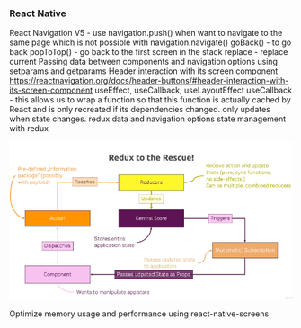 ### React Native

React Navigation V5 -
use navigation.push() when want to navigate to the same page which is not possible with navigation.navigate()
goBack() - to go back
popToTop() - go back to the first screen in the stack
replace - replace current
Passing data between components and navigation options using setparams and getparams
Header interaction with its screen component
https://reactnavigation.org/docs/header-buttons/#header-interaction-with-its-screen-component
useEffect, useCallback, useLayoutEffect
useCallback - this allows us to wrap a function so that this function is actually cached by React and is only recreated if its dependencies changed. only updates when state changes.
redux data and navigation options
state management with redux

<img src="https://github.com/vikassharma96/react-native-aaps/blob/meals-app/app/assets/images/redux.png" />

Optimize memory usage and performance using react-native-screens
